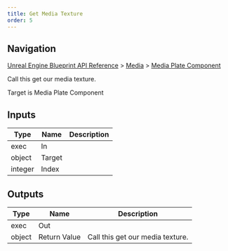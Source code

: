 ```yaml
---
title: Get Media Texture
order: 5
---
```

## Navigation

[Unreal Engine Blueprint API Reference](https://dev.epicgames.com/documentation/en-us/unreal-engine/BlueprintAPI) > [Media](https://dev.epicgames.com/documentation/en-us/unreal-engine/BlueprintAPI/Media) > [Media Plate Component](https://dev.epicgames.com/documentation/en-us/unreal-engine/BlueprintAPI/Media/MediaPlateComponent)

Call this get our media texture.

Target is Media Plate Component

## Inputs

| Type | Name | Description |
| --- | --- | --- |
| exec | In |  |
| object | Target |  |
| integer | Index |  |

## Outputs

| Type | Name | Description |
| --- | --- | --- |
| exec | Out |  |
| object | Return Value | Call this get our media texture. |
